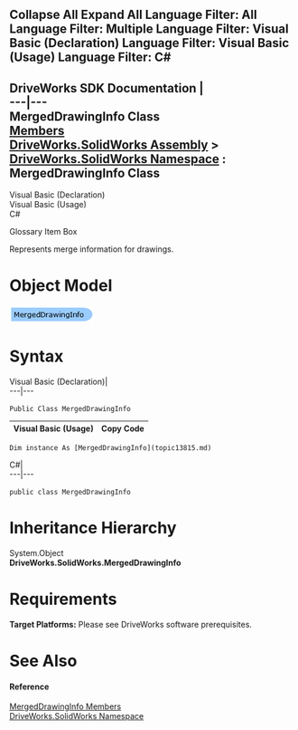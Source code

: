 Collapse All Expand All Language Filter: All  Language Filter: Multiple  Language Filter: Visual Basic (Declaration) Language Filter: Visual Basic (Usage) Language Filter: C#  
---  
DriveWorks SDK Documentation  |   
---|---  
MergedDrawingInfo Class   
[Members](topic13816.md)   
[DriveWorks.SolidWorks Assembly](topic13342.md) > [DriveWorks.SolidWorks Namespace](topic13345.md) : MergedDrawingInfo Class  
---  
  
Visual Basic (Declaration)    
Visual Basic (Usage)    
C# 

Glossary Item Box

Represents merge information for drawings. 

# Object Model

![](dotnetdiagramimages/image756.png)

# Syntax

Visual Basic (Declaration)|   
---|---  
      
    
    Public Class MergedDrawingInfo   
  
Visual Basic (Usage)| Copy Code  
---|---  
      
    
    Dim instance As [MergedDrawingInfo](topic13815.md)  
  
C#|   
---|---  
      
    
    public class MergedDrawingInfo   
  
# Inheritance Hierarchy

System.Object  
**DriveWorks.SolidWorks.MergedDrawingInfo**  


# Requirements

**Target Platforms:** Please see DriveWorks software prerequisites.

# See Also

#### Reference

[MergedDrawingInfo Members](topic13816.md)   
[DriveWorks.SolidWorks Namespace](topic13345.md)


